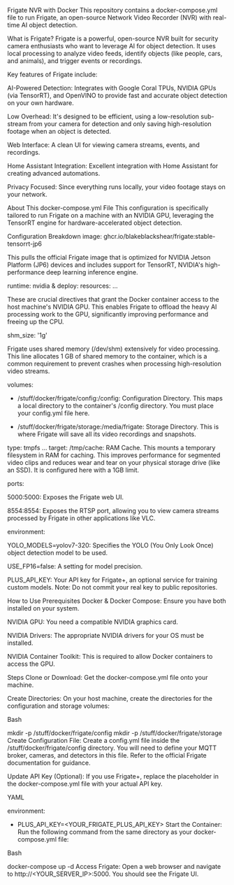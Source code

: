 Frigate NVR with Docker
This repository contains a docker-compose.yml file to run Frigate, an open-source Network Video Recorder (NVR) with real-time AI object detection.

What is Frigate?
Frigate is a powerful, open-source NVR built for security camera enthusiasts who want to leverage AI for object detection. It uses local processing to analyze video feeds, identify objects (like people, cars, and animals), and trigger events or recordings.

Key features of Frigate include:

AI-Powered Detection: Integrates with Google Coral TPUs, NVIDIA GPUs (via TensorRT), and OpenVINO to provide fast and accurate object detection on your own hardware.

Low Overhead: It's designed to be efficient, using a low-resolution sub-stream from your camera for detection and only saving high-resolution footage when an object is detected.

Web Interface: A clean UI for viewing camera streams, events, and recordings.

Home Assistant Integration: Excellent integration with Home Assistant for creating advanced automations.

Privacy Focused: Since everything runs locally, your video footage stays on your network.

About This docker-compose.yml File
This configuration is specifically tailored to run Frigate on a machine with an NVIDIA GPU, leveraging the TensorRT engine for hardware-accelerated object detection.

Configuration Breakdown
image: ghcr.io/blakeblackshear/frigate:stable-tensorrt-jp6

This pulls the official Frigate image that is optimized for NVIDIA Jetson Platform (JP6) devices and includes support for TensorRT, NVIDIA's high-performance deep learning inference engine.

runtime: nvidia & deploy: resources: ...

These are crucial directives that grant the Docker container access to the host machine's NVIDIA GPU. This enables Frigate to offload the heavy AI processing work to the GPU, significantly improving performance and freeing up the CPU.

shm_size: '1g'

Frigate uses shared memory (/dev/shm) extensively for video processing. This line allocates 1 GB of shared memory to the container, which is a common requirement to prevent crashes when processing high-resolution video streams.

volumes:

- /stuff/docker/frigate/config:/config: Configuration Directory. This maps a local directory to the container's /config directory. You must place your config.yml file here.

- /stuff/docker/frigate/storage:/media/frigate: Storage Directory. This is where Frigate will save all its video recordings and snapshots.

type: tmpfs ... target: /tmp/cache: RAM Cache. This mounts a temporary filesystem in RAM for caching. This improves performance for segmented video clips and reduces wear and tear on your physical storage drive (like an SSD). It is configured here with a 1GB limit.

ports:

5000:5000: Exposes the Frigate web UI.

8554:8554: Exposes the RTSP port, allowing you to view camera streams processed by Frigate in other applications like VLC.

environment:

YOLO_MODELS=yolov7-320: Specifies the YOLO (You Only Look Once) object detection model to be used.

USE_FP16=false: A setting for model precision.

PLUS_API_KEY: Your API key for Frigate+, an optional service for training custom models. Note: Do not commit your real key to public repositories.

How to Use
Prerequisites
Docker & Docker Compose: Ensure you have both installed on your system.

NVIDIA GPU: You need a compatible NVIDIA graphics card.

NVIDIA Drivers: The appropriate NVIDIA drivers for your OS must be installed.

NVIDIA Container Toolkit: This is required to allow Docker containers to access the GPU.

Steps
Clone or Download: Get the docker-compose.yml file onto your machine.

Create Directories: On your host machine, create the directories for the configuration and storage volumes:

Bash

mkdir -p /stuff/docker/frigate/config
mkdir -p /stuff/docker/frigate/storage
Create Configuration File: Create a config.yml file inside the /stuff/docker/frigate/config directory. You will need to define your MQTT broker, cameras, and detectors in this file. Refer to the official Frigate documentation for guidance.

Update API Key (Optional): If you use Frigate+, replace the placeholder in the docker-compose.yml file with your actual API key.

YAML

environment:
  - PLUS_API_KEY=<YOUR_FRIGATE_PLUS_API_KEY>
Start the Container: Run the following command from the same directory as your docker-compose.yml file:

Bash

docker-compose up -d
Access Frigate: Open a web browser and navigate to http://<YOUR_SERVER_IP>:5000. You should see the Frigate UI.



